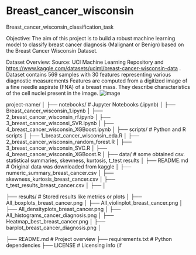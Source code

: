 # Breast_cancer_wisconsin
Breast_cancer_wisconsin_classification_task

Objective: 
The aim of this project is to build a robust machine learning model to classify breast cancer diagnosis (Malignant or Benign) based on the Breast Cancer Wisconsin Dataset.

Dataset Overview:
Source: UCI Machine Learning Repository and https://www.kaggle.com/datasets/uciml/breast-cancer-wisconsin-data .
Dataset contains 569 samples with 30 features representing various diagnostic measurements Features are computed from a digitized image of a fine needle aspirate (FNA) of a breast mass. They describe characteristics of the cell nuclei present in the image.
![image](https://github.com/user-attachments/assets/de7e5817-fa09-403d-be73-39855a7f6238)

project-name/
│
├── notebooks/         # Jupyter Notebooks (.ipynb)
│   ├── Breast_cancer_wisconsin_1.ipynb
│   ├── 2_breast_cancer_wisconsin_rf.ipynb
│   ├── 3_breast_cancer_wisconsi_SVR.ipynb
│   ├── 4_breast_cancer_wisconsin_XGBoost.ipynb
│
├── scripts/           # Python and R scripts
│   ├── 1_breast_cancer_wisconsin_eda.R
│   ├── 2_breast_cancer_wisconsin_random_forest.R
│   ├── 3_breast_cancer_wisconsin_SVC.R
│   ├── 4_breast_cancer_wisconsin_XGBoost.R
│
├── data/                 # some obtained csv. statistical summaries, skewness, kurtosis, t_test results
│   ├── README.md         # Original data was downloaded from kaggle
│   ├── numeric_summary_breast_cancer.csv
│   ├── skewness_kurtosis_breast_cancer.csv
│   ├── t_test_results_breast_cancer.csv
│   ├── 
│

├── results/           # Stored results like metrics or plots
│   ├── All_boxplots_breast_cancer.png
│   ├── All_violinplot_breast_cancer.png
│   ├── All_densityplots_breast_cancer.png
│   ├── All_histograms_cancer_diagnosis.png
│   ├── Heatmap_best_breast_cancer.png
│   ├── barplot_breast_cancer_diagnosis.png
│

├── README.md          # Project overview
├── requirements.txt   # Python dependencies
├── LICENSE            # Licensing info (if 

